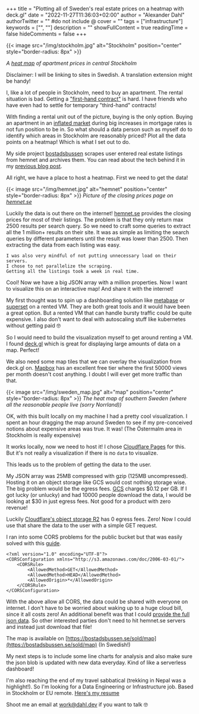 +++
title = "Plotting all of Sweden's real estate prices on a heatmap with deck.gl"
date = "2022-11-27T11:36:03+02:00"
author = "Alexander Dahl"
authorTwitter = "" #do not include @
cover = ""
tags = ["infrastructure"]
keywords = ["", ""]
description = ""
showFullContent = true
readingTime = false
hideComments = false
+++

{{< image src="/img/stockholm.jpg" alt="Stockholm" position="center" style="border-radius: 8px" >}}

_A [heat map](https://bostadsbussen.se/sold/map) of apartment prices in central Stockholm_

Disclaimer: I will be linking to sites in Swedish. A translation extension might be handy!

I, like a lot of people in Stockholm, need to buy an apartment. The rental situation
is bad. Getting a ["first-hand contract"](http://www.findhousingsweden.com/first-hand-contract-forstahandskontrakt-or-hyresratt/) is hard.
I have friends who have even had to
settle for temporary "third-hand" contracts!

With finding a rental unit out of the picture, buying is the only option.
Buying an apartment in an [inflated market](https://www.economist.com/finance-and-economics/2022/11/24/where-the-coming-housing-crunch-will-be-most-painful)
during big increases in mortgage rates is not fun position to be in.
So what should a data person such as myself do to identify which areas in Stockholm
are reasonably priced? Plot all the data points on a heatmap! Which is what I set out to do.

My side project [bostadsbussen](https://bostadsbussen.se) scrapes user entered
real estate listings from hemnet and archives them. You can read about the tech behind
it in my [previous blog post](https://blog.dahl.dev/posts/stringing-together-several-free-tiers-to-host-an-application-with-zero-cost/).

All right, we have a place to host a heatmap. First we need to get the data!

{{< image src="/img/hemnet.jpg" alt="hemnet" position="center" style="border-radius: 8px" >}}
_Picture of the closing prices page on [hemnet.se](https://hemnet.se)_

Luckily the data is out there on the internet! [hemnet.se](https://www.hemnet.se/salda/bostader) provides
the closing prices for most of their listings. The problem is that they only return max 2500 results per search query.
So we need to craft some queries to extract all the 1 million+ results on their site.
It was as simple as limiting the search queries by different parameters until the result
was lower than 2500. Then extracting the data from each listing was easy.

```
I was also very mindful of not putting unnecessary load on their servers.
I chose to not parallelize the scraping.
Getting all the listings took a week in real time.
```

Cool! Now we have a big JSON array with a million properties.
Now I want to visualize this on an interactive map! And share it with the internet!

My first thought was to spin up a dashboarding solution like [metabase](https://www.metabase.com/) or
[superset](https://superset.apache.org/)
on a rented VM. They are both great tools and it would have been a great option.
But a rented VM that can handle bursty traffic could be quite expensive.
I also don't want to deal with autoscaling stuff like kubernetes without getting paid 🤓

So I would need to build the visualization myself to get around renting a VM.
I found [deck.gl](https://deck.gl) which
is great for displaying large amounts of data on a map. Perfect!

We also need some map tiles that we can overlay the visualization from deck.gl on.
[Mapbox](https://www.mapbox.com/) has an excellent free tier where the first 50000 views per month doesn't
cost anything. I doubt I will ever get more traffic than that.

{{< image src="/img/sweden_map.jpg" alt="map" position="center" style="border-radius: 8px" >}}
_The heat map of southern Sweden (where all the reasonable people live (sorry Norrland))_

OK, with this built locally on my machine I had a pretty cool visualization.
I spent an hour dragging the map around Sweden to see if my
pre-conceived notions about expensive areas was true. It was!
(The Östermalm area in Stockholm is really expensive)

It works locally, now we need to host it! I chose [Cloudflare Pages](https://pages.cloudflare.com/) for this.
But it's not really a visualization if there is no `data` to visualize.

This leads us to the problem of getting the data to the user.

My JSON array was 25MB compressed with gzip (125MB uncompressed). Hosting it on
an object storage like GCS would cost nothing storage wise. The big problem
would be the egress fees. [GCS](https://cloud.google.com/storage/pricing#network-egress)
charges $0.12 per GB. If I got lucky (or unlucky) and had 10000 people download the data,
I would be looking at $30 in just egress fees. Not good for a product with zero revenue!

Luckily [Cloudflare's object storage R2](https://www.cloudflare.com/products/r2/) has 0 egress
fees. Zero! Now I could use that share the data to the user with a simple GET request.

I ran into some CORS problems for the public bucket
but that was easily solved with this [guide](https://kian.org.uk/configuring-cors-on-cloudflare-r2/).

```
<?xml version="1.0" encoding="UTF-8"?>
<CORSConfiguration xmlns="http://s3.amazonaws.com/doc/2006-03-01/">
    <CORSRule>
        <AllowedMethod>GET</AllowedMethod>
        <AllowedMethod>HEAD</AllowedMethod>
        <AllowedOrigin>*</AllowedOrigin>
    </CORSRule>
</CORSConfiguration>
```

With the above allow all CORS, the data could be shared with everyone on internet. I don't have to be worried about waking up to
a huge cloud bill, since it all costs zero!
An additional benefit was that I could [provide the full json data](https://bostadsbussen.se/sold/data).
So other interested parties don't need to hit hemnet.se servers and instead just download that file!

The map is available on [https://bostadsbussen.se/sold/map](https://bostadsbussen.se/sold/map) (In Swedish!)

My next steps is to include some line charts for analysis and also make sure the json blob
is updated with new data everyday. Kind of like a serverless dashboard!

I'm also reaching the end of my travel sabbatical (trekking in Nepal was a highlight!).
So I'm looking for a Data Engineering or Infrastructure job. Based in Stockholm or EU remote.
[Here's my resume](https://dahl.dev/assets/Alexander_Dahl.pdf)

Shoot me an email at work@dahl.dev if you want to talk 🤓
